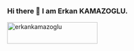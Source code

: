 ### Hi there 👋 I am Erkan KAMAZOGLU.


<p><a href="https://www.buymeacoffee.com/erkankamazoglu"> <img align="left" src="https://cdn.buymeacoffee.com/buttons/v2/default-yellow.png" height="50" width="210" alt="erkankamazoglu" /></a></p>
